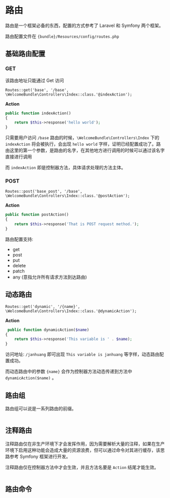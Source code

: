 # 路由

路由是一个框架必备的东西，配置的方式参考了 Laravel 和 Symfony 两个框架。

路由配置文件在 `{bundle}/Resources/config/routes.php`

## 基础路由配置

### GET

该路由地址只能通过 Get 访问

```
Routes::get('base', '/base', \WelcomeBundle\Controllers\Index::class.'@indexAction');
```

**Action**

```php
public function indexAction()
{
    return $this->response('hello world');
}
```

只需要用户访问 `/base` 路由的时候，`\WelcomeBundle\Controllers\Index` 下的 `indexAction` 将会被执行，会出现 `hello world` 字样，证明已经配置成功了。路由这里的第一个参数，是路由的名字，在其他地方进行调用的时候可以通过该名字直接进行调用

而 `indexAction` 即是控制器方法，具体请求处理的方法主体。

### POST

```
Routes::post('base_post', '/base', \WelcomeBundle\Controllers\Index::class.'@postAction');
```

**Action**

```php
public function postAction()
{
    return $this->response('That is POST request method.');
}
```

路由配置支持:

* get
* post
* put
* delete
* patch
* any (意指允许所有请求方法到达路由)

## 动态路由

```
Routes::get('dynamic', '/{name}', \WelcomeBundle\Controllers\Index::class.'@dynamicAction');
```

**Action**

```php
 public function dynamicAction($name)
{
    return $this->response('This variable is ' . $name);
}
```

访问地址: `/janhuang` 即可出现 `This variable is janhuang` 等字样，动态路由配置成功。

而动态路由中的参数 `{name}` 会作为控制器方法动态传递到方法中 `dynamicAction($name)` 。


## 路由组

路由组可以说是一系列路由的前缀。

```php

```

## 注释路由

注释路由仅在非生产环境下才会发挥作用，因为需要解析大量的注释，如果在生产环境下启用这种功能会造成大量的资源浪费，但可以通过命令对其进行缓存，该思路参考 Symfony 框架进行开发。

注释路由仅在控制器方法中才会生效，并且方法名要是 `Action` 结尾才能生效。

```php

```

## 路由命令


